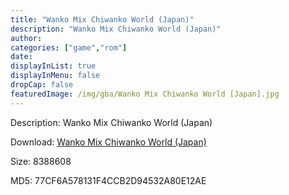 ```yaml
---
title: "Wanko Mix Chiwanko World (Japan)"
description: "Wanko Mix Chiwanko World (Japan)"
author: 
categories: ["game","rom"]
date: 
displayInList: true
displayInMenu: false
dropCap: false
featuredImage: /img/gba/Wanko Mix Chiwanko World [Japan].jpg
---
```


Description: Wanko Mix Chiwanko World (Japan)

Download: <a style="text-decoration:underline;" href="https://mega.nz/#!HPJkVaxZ!qjFFkDERzL3RYgyOSTILr-KO-_sndxjymOsGhgDNDmk" target = "_blank" rel = "nofollow" > Wanko Mix Chiwanko World (Japan)</a>

Size: 8388608

MD5: 77CF6A578131F4CCB2D94532A80E12AE

